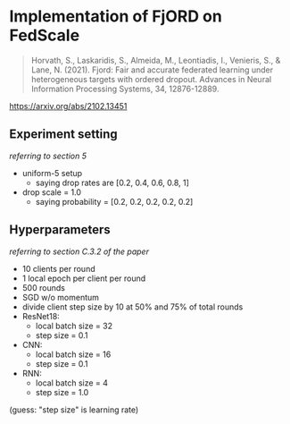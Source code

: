 # Implementation of FjORD on FedScale
> Horvath, S., Laskaridis, S., Almeida, M., Leontiadis, I., Venieris, S., & Lane, N. (2021). Fjord: Fair and accurate federated learning under heterogeneous targets with ordered dropout. Advances in Neural Information Processing Systems, 34, 12876-12889.

https://arxiv.org/abs/2102.13451

## Experiment setting
_referring to section 5_
- uniform-5 setup
  - saying drop rates are [0.2, 0.4, 0.6, 0.8, 1]
- drop scale = 1.0
  - saying probability = [0.2, 0.2, 0.2, 0.2, 0.2]


## Hyperparameters
_referring to section C.3.2 of the paper_
- 10 clients per round
- 1 local epoch per client per round
- 500 rounds
- SGD w/o momentum
- divide client step size by 10 at 50% and 75% of total rounds
- ResNet18:
  - local batch size = 32
  - step size = 0.1
- CNN:
  - local batch size = 16
  - step size = 0.1
- RNN:
  - local batch size = 4
  - step size = 1.0
  
(guess: "step size" is learning rate)